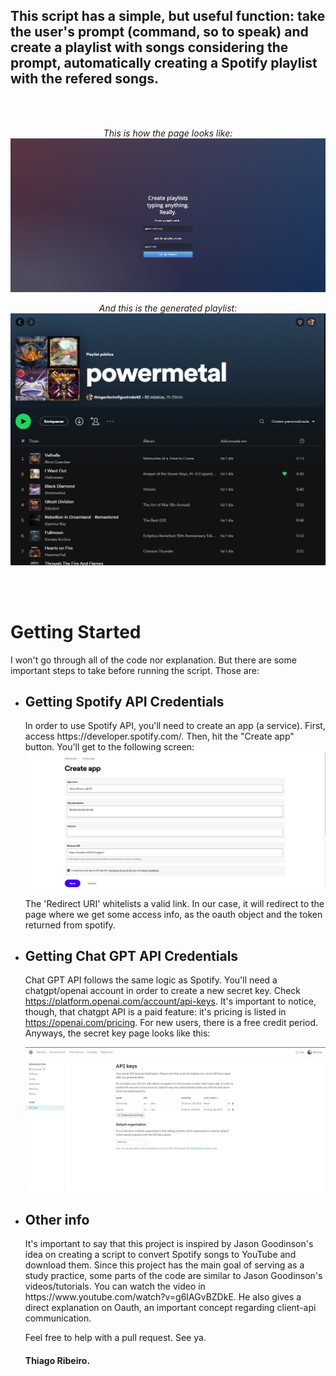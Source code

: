 <h2>This script has a simple, but useful function: take the user's prompt (command, so to speak) and create a playlist with songs considering the prompt, automatically creating a Spotify playlist with the refered songs.</h2>
<br></br>
<p align="center">
<i>This is how the page looks like:</i>
<img src="Screenshot_1.png" alt="Prompt Page" title="Prompt Page">
</p>

<p align="center">
<i>And this is the generated playlist:</i>

<img src="Screenshot_2.png" alt="Spotify" title="Spotify playlist">
</p><br></br>

<h1>Getting Started</h1>

I won't go through all of the code nor explanation. But there are some important steps to take before running the script. Those are:

<ul>
<li><h2>Getting Spotify API  Credentials</h3></li>
In order to use Spotify API, you'll need to create an app (a service). First, access https://developer.spotify.com/. Then, hit the "Create app" button. You'll get to the following screen:
<img src="Screenshot_3.png" alt="Creating spotify app" title="Spotify app">

The 'Redirect URI' whitelists a valid link. In our case, it will redirect to the page where we get some access info, as the oauth object and the token returned from spotify.

<li><h2>Getting Chat GPT API Credentials</h3></li>

Chat GPT API follows the same logic as Spotify. You'll need a chatgpt/openai account in order to create a new secret key. Check https://platform.openai.com/account/api-keys.
It's important to notice, though, that chatgpt API is a paid feature: it's pricing is listed in https://openai.com/pricing.
For new users, there is a free credit period. Anyways, the secret key page looks like this: 

<img src="Screenshot_4.png" alt="Chat GPT Key" title="Chat GPT Key">

<li><h2>Other info</h3></li>
It's important to say that this project is inspired by Jason Goodinson's idea on creating a script to convert Spotify songs to YouTube and download them.
Since this project has the main goal of serving as a study practice, some parts of the code are similar to Jason Goodinson's videos/tutorials.
You can watch the video in https://www.youtube.com/watch?v=g6IAGvBZDkE. He also gives a direct explanation on Oauth, an important concept regarding client-api communication.

Feel free to help with a pull request.
See ya.

<h4><b>Thiago Ribeiro.</b></h4>

</ul>
